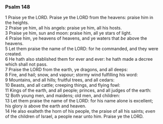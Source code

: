 ### Psalm 148

1 Praise ye the LORD. Praise ye the LORD from the heavens: praise him in the heights.  
2 Praise ye him, all his angels: praise ye him, all his hosts.  
3 Praise ye him, sun and moon: praise him, all ye stars of light.  
4 Praise him, ye heavens of heavens, and ye waters that *be* above the heavens.  
5 Let them praise the name of the LORD: for he commanded, and they were created.  
6 He hath also stablished them for ever and ever: he hath made a decree which shall not pass.  
7 Praise the LORD from the earth, ye dragons, and all deeps:  
8 Fire, and hail; snow, and vapour; stormy wind fulfilling his word:  
9 Mountains, and all hills; fruitful trees, and all cedars:  
10 Beasts, and all cattle; creeping things, and flying fowl:  
11 Kings of the earth, and all people; princes, and all judges of the earth:  
12 Both young men, and maidens; old men, and children:  
13 Let them praise the name of the LORD: for his name alone is excellent; his glory *is* above the earth and heaven.  
14 He also exalteth the horn of his people, the praise of all his saints; *even* of the children of Israel, a people near unto him. Praise ye the LORD.  
